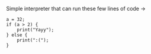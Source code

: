 Simple interpreter that can run these few lines of code ->
```
a = 32; 
if (a > 2) {
    print("Yayy");
} else {
    print(":(");
}
```

